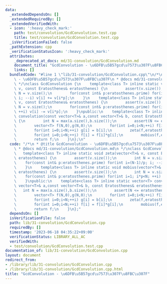 ```yaml
---
data:
  _extendedDependsOn: []
  _extendedRequiredBy: []
  _extendedVerifiedWith:
  - icon: ':heavy_check_mark:'
    path: test/convolution/GcdConvolution.test.cpp
    title: test/convolution/GcdConvolution.test.cpp
  _isVerificationFailed: false
  _pathExtension: cpp
  _verificationStatusIcon: ':heavy_check_mark:'
  attributes:
    _deprecated_at_docs: md/31-convolution/GcdConvolution.md
    document_title: "GcdConvolution - \u6DFB\u5B57gcd\u7573\u307F\u8FBC\u307F"
    links: []
  bundledCode: "#line 1 \"lib/31-convolution/GcdConvolution.cpp\"\n/*\n * @title GcdConvolution\
    \ - \u6DFB\u5B57gcd\u7573\u307F\u8FBC\u307F\n * @docs md/31-convolution/GcdConvolution.md\n\
    \ */\nclass GcdConvolution {\n    template<class T> inline static void zeta(vector<T>&\
    \ v, const Eratosthenes& eratosthenes) {\n        assert(v.size());\n        int\
    \ N = v.size();\n        for(const int& p:eratosthenes.prime) for(int i=(N-1)/p;\
    \ i; --i) v[i] += v[i*p];\n    }\n    template<class T> inline static void mobius(vector<T>&\
    \ v, const Eratosthenes& eratosthenes) {\n        assert(v.size());\n        int\
    \ N = v.size();\n        for(const int& p:eratosthenes.prime) for(int i=1; i*p<N;\
    \ ++i) v[i] -= v[i*p];\n    }\npublic:\n    template<class T> inline static vector<T>\
    \ convolution(const vector<T>& a,const vector<T>& b, const Eratosthenes& eratosthenes)\
    \ {\n        int N = max(a.size(),b.size());\n        assert(N <= eratosthenes.size());\n\
    \        vector<T> f(N,0),g(N,0);\n        for(int i=0;i<N;++i) f[i] = a[i];\n\
    \        for(int i=0;i<N;++i) g[i] = b[i];\n        zeta(f,eratosthenes);zeta(g,eratosthenes);\n\
    \        for(int i=0;i<N;++i) f[i] = f[i]*g[i];\n        mobius(f,eratosthenes);\n\
    \        return f;\n    }\n};\n"
  code: "/*\n * @title GcdConvolution - \u6DFB\u5B57gcd\u7573\u307F\u8FBC\u307F\n\
    \ * @docs md/31-convolution/GcdConvolution.md\n */\nclass GcdConvolution {\n \
    \   template<class T> inline static void zeta(vector<T>& v, const Eratosthenes&\
    \ eratosthenes) {\n        assert(v.size());\n        int N = v.size();\n    \
    \    for(const int& p:eratosthenes.prime) for(int i=(N-1)/p; i; --i) v[i] += v[i*p];\n\
    \    }\n    template<class T> inline static void mobius(vector<T>& v, const Eratosthenes&\
    \ eratosthenes) {\n        assert(v.size());\n        int N = v.size();\n    \
    \    for(const int& p:eratosthenes.prime) for(int i=1; i*p<N; ++i) v[i] -= v[i*p];\n\
    \    }\npublic:\n    template<class T> inline static vector<T> convolution(const\
    \ vector<T>& a,const vector<T>& b, const Eratosthenes& eratosthenes) {\n     \
    \   int N = max(a.size(),b.size());\n        assert(N <= eratosthenes.size());\n\
    \        vector<T> f(N,0),g(N,0);\n        for(int i=0;i<N;++i) f[i] = a[i];\n\
    \        for(int i=0;i<N;++i) g[i] = b[i];\n        zeta(f,eratosthenes);zeta(g,eratosthenes);\n\
    \        for(int i=0;i<N;++i) f[i] = f[i]*g[i];\n        mobius(f,eratosthenes);\n\
    \        return f;\n    }\n};"
  dependsOn: []
  isVerificationFile: false
  path: lib/31-convolution/GcdConvolution.cpp
  requiredBy: []
  timestamp: '2023-06-18 04:35:22+09:00'
  verificationStatus: LIBRARY_ALL_AC
  verifiedWith:
  - test/convolution/GcdConvolution.test.cpp
documentation_of: lib/31-convolution/GcdConvolution.cpp
layout: document
redirect_from:
- /library/lib/31-convolution/GcdConvolution.cpp
- /library/lib/31-convolution/GcdConvolution.cpp.html
title: "GcdConvolution - \u6DFB\u5B57gcd\u7573\u307F\u8FBC\u307F"
---
```


